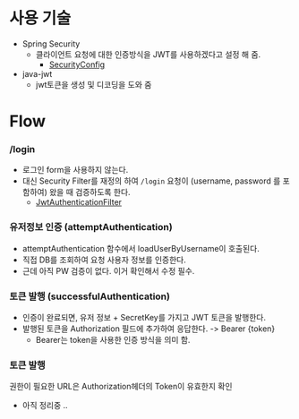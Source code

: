 # 사용 기술
- Spring Security
  - 클라이언트 요청에 대한 인증방식을 JWT를 사용하겠다고 설정 해 줌.
    - [SecurityConfig](https://github.com/Pawer0223/study_codes/blob/main/jwt_understand/src/main/java/com/example/jwt_service/config/SecurityConfig.java)
- java-jwt
  - jwt토큰을 생성 및 디코딩을 도와 줌

# Flow
### /login

- 로그인 form을 사용하지 않는다.
- 대신 Security Filter를 재정의 하여 `/login` 요청이 (username, password 를 포함하여) 왔을 때 검증하도록 한다.
  - [JwtAuthenticationFilter]()

### 유저정보 인증 (attemptAuthentication)
- attemptAuthentication 함수에서 loadUserByUsername이 호출된다.
- 직접 DB를 조회하여 요청 사용자 정보를 인증한다.
- 근데 아직 PW 검증이 없다. 이거 확인해서 수정 필수.

### 토큰 발행 (successfulAuthentication)
- 인증이 완료되면, 유저 정보 + SecretKey를 가지고 JWT 토큰을 발행한다.
- 발행된 토큰을 Authorization 필드에 추가하여 응답한다. -> Bearer {token}
  - Bearer는 token을 사용한 인증 방식을 의미 함.
  

### 토큰 발행
권한이 필요한 URL은 Authorization헤더의 Token이 유효한지 확인
- 아직 정리중 ..
